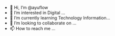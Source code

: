 - 👋 Hi, I’m @ayuflow
- 👀 I’m interested in Digital ...
- 🌱 I’m currently learning Technology Information...
- 💞️ I’m looking to collaborate on ...
- 📫 How to reach me ...

<!---
ayuflow/ayuflow is a ✨ special ✨ repository because its `README.md` (this file) appears on your GitHub profile.
You can click the Preview link to take a look at your changes.
--->
